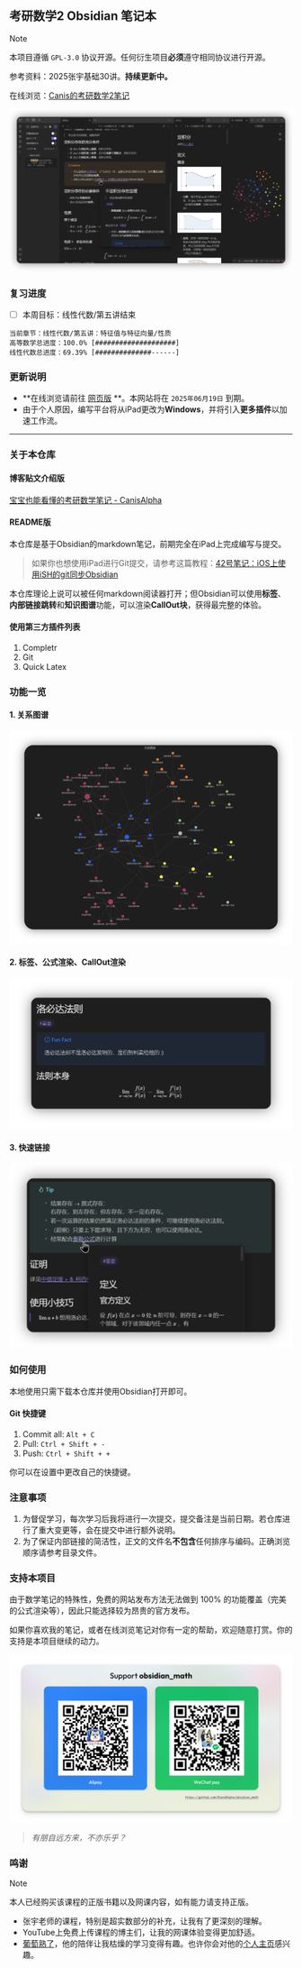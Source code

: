 ## 考研数学2 Obsidian 笔记本

> [!NOTE]
> 本项目遵循 `GPL-3.0` 协议开源。任何衍生项目**必须**遵守相同协议进行开源。

参考资料：2025张宇基础30讲。**持续更新中。**

在线浏览：[Canis的考研数学2笔记](https://publish.obsidian.md/gee-math-2)

![overall](assets/readme/overall.png)

### 复习进度

- [ ] 本周目标：线性代数/第五讲结束

```
当前章节：线性代数/第五讲：特征值与特征向量/性质
高等数学总进度：100.0% [####################]
线性代数总进度：69.39% [##############------]
```

### 更新说明

- **在线浏览请前往 [网页版](https://publish.obsidian.md/gee-math-2) **。本网站将在 `2025年06月19日` 到期。
- 由于个人原因，编写平台将从iPad更改为**Windows**，并将引入**更多插件**以加速工作流。

---

### 关于本仓库

#### 博客贴文介绍版

[宝宝也能看懂的考研数学笔记 - CanisAlpha](https://blandalpha.github.io/posts/math4baby_project/)

#### README版

本仓库是基于Obsidian的markdown笔记，前期完全在iPad上完成编写与提交。

> 如果你也想使用iPad进行Git提交，请参考这篇教程：[42号笔记：iOS上使用iSH的git同步Obsidian](https://zhuanlan.zhihu.com/p/565028534)

本仓库理论上说可以被任何markdown阅读器打开；但Obsidian可以使用**标签**、**内部链接跳转**和**知识图谱**功能，可以渲染**CallOut块**，获得最完整的体验。

#### 使用第三方插件列表

1. Completr
2. Git
3. Quick Latex

### 功能一览

#### 1. 关系图谱

![graph](assets/readme/graph.png)

#### 2. 标签、公式渲染、CallOut渲染

![other](assets/readme/feature.png)

#### 3. 快速链接

![quicklink](assets/readme/feature_link.png)

### 如何使用

本地使用只需下载本仓库并使用Obsidian打开即可。

#### Git 快捷键

1. Commit all: `Alt + C`
2. Pull: `Ctrl + Shift + -`
3. Push: `Ctrl + Shift + +`

你可以在设置中更改自己的快捷键。

### 注意事项

1. 为督促学习，每次学习后我将进行一次提交，提交备注是当前日期。若仓库进行了重大变更等，会在提交中进行额外说明。
2. 为了保证内部链接的简洁性，正文的文件名**不包含**任何排序与编码。正确浏览顺序请参考目录文件。

### 支持本项目

由于数学笔记的特殊性，免费的网站发布方法无法做到 100% 的功能覆盖（完美的公式渲染等），因此只能选择较为昂贵的官方发布。

如果你喜欢我的笔记，或者在线浏览笔记对你有一定的帮助，欢迎随意打赏。你的支持是本项目继续的动力。

![Support QRCode](/assets/readme/Support.png)
   
> *有朋自远方来，不亦乐乎？*

### 鸣谢

> [!NOTE] 
> 本人已经购买该课程的正版书籍以及网课内容，如有能力请支持正版。

- 张宇老师的课程，特别是超实数部分的补充，让我有了更深刻的理解。
- YouTube上免费上传课程的博主们，让我的网课体验变得更加舒适。
- [葡萄熟了](https://github.com/SuperGrapee)，他的陪伴让我枯燥的学习变得有趣。也许你会对他的[个人主页](https://supergrapee.github.io/)感兴趣。